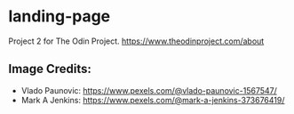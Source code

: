 # landing-page
Project 2 for The Odin Project. https://www.theodinproject.com/about

Image Credits:
-------------
* Vlado Paunovic: https://www.pexels.com/@vlado-paunovic-1567547/
* Mark A Jenkins: https://www.pexels.com/@mark-a-jenkins-373676419/